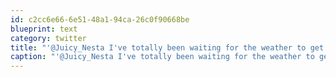 ```yaml
---
id: c2cc6e66-6e51-48a1-94ca-26c0f90668be
blueprint: text
category: twitter
title: "'@Juicy_Nesta I've totally been waiting for the weather to get better so I can try out my new bikini.  I mean uhhhhh"
caption: "'@Juicy_Nesta I've totally been waiting for the weather to get better so I can try out my new bikini.  I mean uhhhhh"
---
```

